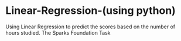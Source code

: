 # Linear-Regression-(using python)
Using Linear Regression to predict the scores based on the number of hours studied.
The Sparks Foundation Task
